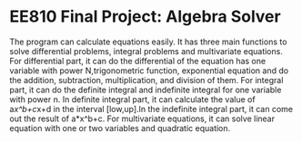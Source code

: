 # EE810 Final Project: Algebra Solver
The program can calculate equations easily. It has three main functions to solve differential problems, integral problems and
multivariate equations.
For differential part, it can do the differential of the equation has one variable with power N,trigonometric function, exponential equation and do the addition, subtraction, multiplication, and division of them.
For integral part, it can do the definite integral and indefinite integral for one variable with power n. In definite integral part, it can calculate the value of a*x^b+c*x+d in the interval [low,up].In the indefinite integral part, it can come out the result of a*x^b+c.
For multivariate equations, it can solve linear equation with one or two variables and quadratic equation.
